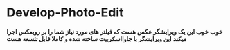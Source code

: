 # Develop-Photo-Edit
**خوب خوب این یک ویرایشگر عکس هست که فیلتر های مورد نیاز شما را بر رویعکس اجرا میکند**
**این ویرایشگر با جاوااسکریپت ساخته شده و کاملا قابل تئسعه هست**
